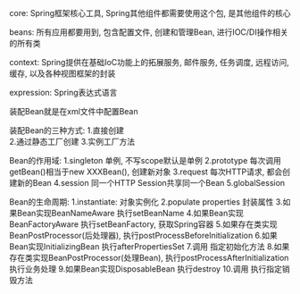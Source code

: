 core:
	Spring框架核心工具, Spring其他组件都需要使用这个包, 是其他组件的核心

beans:
	所有应用都要用到, 包含配置文件, 创建和管理Bean, 进行IOC/DI操作相关的所有类
	
context:
	Spring提供在基础IoC功能上的拓展服务, 邮件服务, 任务调度, 远程访问, 缓存, 以及各种视图框架的封装

expression:
	Spring表达式语言
	
装配Bean就是在xml文件中配置Bean
 
装配Bean的三种方式:
	1.直接创建     
	2.通过静态工厂创建
    3.实例工厂方法
    
Bean的作用域:
	1.singleton   单例, 不写scope默认是单例
	2.prototype   每次调用getBean()相当于new XXXBean(), 创建新对象
	3.request     每次HTTP请求, 都会创建新的Bean
	4.session     同一个HTTP Session共享同一个Bean
	5.globalSession 
	
Bean的生命周期:
	1.instantiate: 对象实例化
	2.populate properties 封装属性
	3.如果Bean实现BeanNameAware 执行setBeanName
	4.如果Bean实现BeanFactoryAware 执行setBeanFactory, 获取Spring容器
	5.如果存在类实现BeanPostProcessor(后处理器), 执行postProcessBeforeInitialization
	6.如果Bean实现InitializingBean 执行afterPropertiesSet
	7.调用<bean init-method="init"> 指定初始化方法
	8.如果存在类实现BeanPostProcessor(处理Bean), 执行postProcessAfterInitialization 执行业务处理
	9.如果Bean实现DisposableBean 执行destroy
	10.调用<bean destroy-method="customDestroy"> 执行指定销毁方法